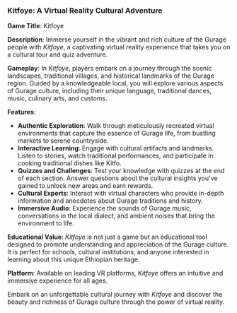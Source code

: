 ### Kitfoye: A Virtual Reality Cultural Adventure

**Game Title**: Kitfoye

**Description**:
Immerse yourself in the vibrant and rich culture of the Gurage people with *Kitfoye*, a captivating virtual reality experience that takes you on a cultural tour and quiz adventure. 

**Gameplay**:
In *Kitfoye*, players embark on a journey through the scenic landscapes, traditional villages, and historical landmarks of the Gurage region. Guided by a knowledgeable local, you will explore various aspects of Gurage culture, including their unique language, traditional dances, music, culinary arts, and customs.

**Features**:

- **Authentic Exploration**: Walk through meticulously recreated virtual environments that capture the essence of Gurage life, from bustling markets to serene countryside.
- **Interactive Learning**: Engage with cultural artifacts and landmarks. Listen to stories, watch traditional performances, and participate in cooking traditional dishes like Kitfo.
- **Quizzes and Challenges**: Test your knowledge with quizzes at the end of each section. Answer questions about the cultural insights you've gained to unlock new areas and earn rewards.
- **Cultural Experts**: Interact with virtual characters who provide in-depth information and anecdotes about Gurage traditions and history.
- **Immersive Audio**: Experience the sounds of Gurage music, conversations in the local dialect, and ambient noises that bring the environment to life.

**Educational Value**:
*Kitfoye* is not just a game but an educational tool designed to promote understanding and appreciation of the Gurage culture. It is perfect for schools, cultural institutions, and anyone interested in learning about this unique Ethiopian heritage.

**Platform**:
Available on leading VR platforms, *Kitfoye* offers an intuitive and immersive experience for all ages.

Embark on an unforgettable cultural journey with *Kitfoye* and discover the beauty and richness of Gurage culture through the power of virtual reality.
